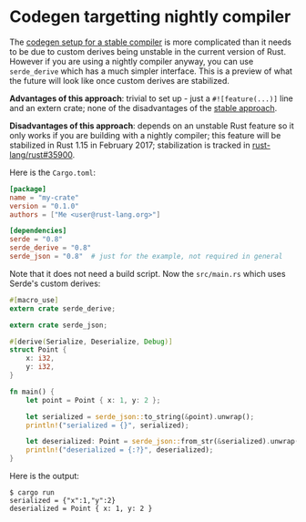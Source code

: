 # Codegen targetting nightly compiler

The [codegen setup for a stable compiler](codegen-stable.md) is more complicated
than it needs to be due to custom derives being unstable in the current version
of Rust. However if you are using a nightly compiler anyway, you can use
`serde_derive` which has a much simpler interface. This is a preview of what
the future will look like once custom derives are stabilized.

**Advantages of this approach**: trivial to set up - just a `#![feature(...)]`
line and an extern crate; none of the disadvantages of the [stable
approach](codegen-stable.md).

**Disadvantages of this approach**: depends on an unstable Rust feature so it
only works if you are building with a nightly compiler; this feature will be
stabilized in Rust 1.15 in February 2017; stabilization is tracked in
[rust-lang/rust#35900](https://github.com/rust-lang/rust/issues/35900).

Here is the `Cargo.toml`:

```toml:Cargo.toml
[package]
name = "my-crate"
version = "0.1.0"
authors = ["Me <user@rust-lang.org>"]

[dependencies]
serde = "0.8"
serde_derive = "0.8"
serde_json = "0.8"  # just for the example, not required in general
```

Note that it does not need a build script. Now the `src/main.rs` which uses
Serde's custom derives:

```rust:src/main.rs
#[macro_use]
extern crate serde_derive;

extern crate serde_json;

#[derive(Serialize, Deserialize, Debug)]
struct Point {
    x: i32,
    y: i32,
}

fn main() {
    let point = Point { x: 1, y: 2 };

    let serialized = serde_json::to_string(&point).unwrap();
    println!("serialized = {}", serialized);

    let deserialized: Point = serde_json::from_str(&serialized).unwrap();
    println!("deserialized = {:?}", deserialized);
}
```

Here is the output:

```
$ cargo run
serialized = {"x":1,"y":2}
deserialized = Point { x: 1, y: 2 }
```
